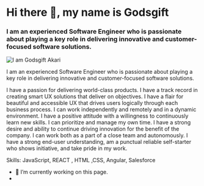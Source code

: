 # Hi there 👋, my name is Godsgift
### I am an experienced Software Engineer who is passionate about playing a key role in delivering innovative and customer-focused software solutions.

![I am Godsgift Akari](https://pbs.twimg.com/profile_banners/278924776/1631864230/1500x500)

I am an experienced Software Engineer who is passionate about playing a key role in delivering innovative and customer-focused software solutions.

I have a passion for delivering world-class products.
I have a track record in creating smart UX solutions that deliver on objectives.
I have a flair for beautiful and accessible UX that drives users logically through each business process.
I can work independently and remotely and in a dynamic environment.
I have a positive attitude with a willingness to continuously learn new skills.
I can prioritize and manage my own time.
I have a strong desire and ability to continue driving innovation for the benefit of the company.
I can work both as a part of a close team and autonomously.
I have a strong end-user understanding, am a punctual reliable self-starter who shows initiative, and take pride in my work.

Skills: JavaScript, REACT , HTML ,CSS, Angular, Salesforce

- 🔭 I’m currently working on this page. 
- 




